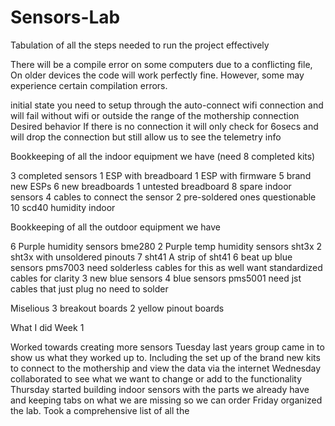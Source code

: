 # Sensors-Lab


Tabulation of all the steps needed to run the project effectively

There will be a compile error on some computers due to a conflicting file, On older devices the code will work perfectly fine. However, some may experience certain compilation errors.


initial state you need to setup through the auto-connect wifi connection and will fail without wifi or outside the range of the mothership connection
Desired behavior 
If there is no connection it will only check for 6osecs and will drop the connection but still allow us to see the telemetry info 


Bookkeeping of all the indoor equipment we have (need 8 completed kits)

3 completed sensors
1 ESP with breadboard
1 ESP with firmware
5 brand new ESPs
6 new breadboards
1 untested breadboard
8 spare indoor sensors
4 cables to connect the sensor
2 pre-soldered ones questionable
10 scd40 humidity indoor

Bookkeeping of all the outdoor equipment we have

6 Purple humidity sensors bme280
2 Purple temp humidity sensors sht3x 
2 sht3x with unsoldered pinouts
7 sht41 
A strip of sht41
6 beat up blue sensors pms7003 need solderless cables for this as well want standardized cables for clarity
3 new blue sensors
4 blue sensors pms5001 need jst cables that just plug no need to solder


Miselious
3 breakout boards
2 yellow pinout boards


What I did Week 1

Worked towards creating more sensors
Tuesday last years group came in to show us what they worked up to. Including the set up of the brand new kits to connect to the mothership and view the data via the internet
Wednesday collaborated to see what we want to change or add to the functionality
Thursday started building indoor sensors with the parts we already have and keeping tabs on what we are missing so we can order
Friday organized the lab. Took a comprehensive list of all the 
